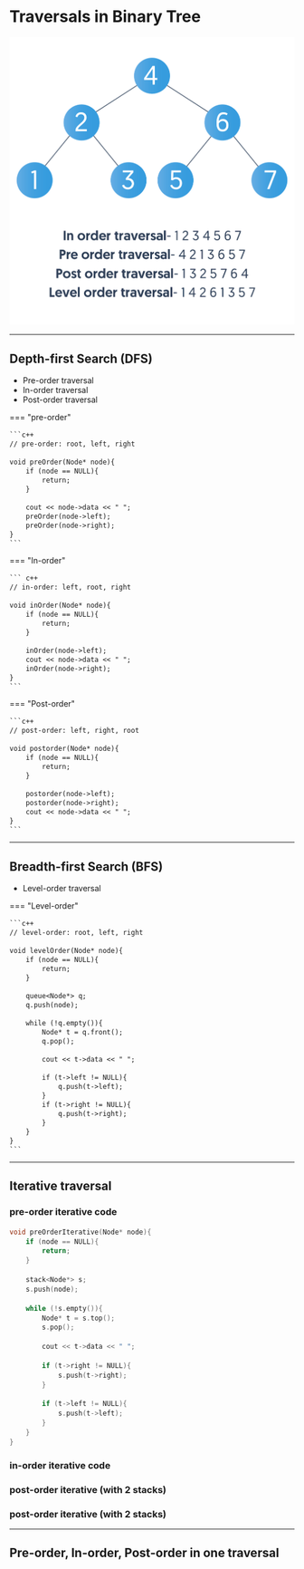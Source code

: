 # Traversals in Binary Tree

![tree traversal](../../../images/dsa/tree/tree-traversal.png)

---

## Depth-first Search (DFS)

- Pre-order traversal
- In-order traversal
- Post-order traversal

=== "pre-order"

    ```c++
    // pre-order: root, left, right

    void preOrder(Node* node){
        if (node == NULL){
            return;
        }

        cout << node->data << " ";
        preOrder(node->left);
        preOrder(node->right);
    }
    ```

=== "In-order"

    ``` c++
    // in-order: left, root, right

    void inOrder(Node* node){
        if (node == NULL){
            return;
        }

        inOrder(node->left);
        cout << node->data << " ";
        inOrder(node->right);
    }
    ```

=== "Post-order"

    ```c++
    // post-order: left, right, root

    void postorder(Node* node){
        if (node == NULL){
            return;
        }

        postorder(node->left);
        postorder(node->right);
        cout << node->data << " ";
    }
    ```

---

## Breadth-first Search (BFS)

- Level-order traversal

=== "Level-order"

    ```c++
    // level-order: root, left, right

    void levelOrder(Node* node){
        if (node == NULL){
            return;
        }

        queue<Node*> q;
        q.push(node);

        while (!q.empty()){
            Node* t = q.front();
            q.pop();

            cout << t->data << " ";

            if (t->left != NULL){
                q.push(t->left);
            }
            if (t->right != NULL){
                q.push(t->right);
            }
        }
    }
    ```

---

## Iterative traversal

### pre-order iterative code

```cpp
void preOrderIterative(Node* node){
    if (node == NULL){
        return;
    }

    stack<Node*> s;
    s.push(node);

    while (!s.empty()){
        Node* t = s.top();
        s.pop();

        cout << t->data << " ";

        if (t->right != NULL){
            s.push(t->right);
        }

        if (t->left != NULL){
            s.push(t->left);
        }
    }
}
```

### in-order iterative code


### post-order iterative (with 2 stacks)

### post-order iterative (with 2 stacks)


---

## Pre-order, In-order, Post-order in one traversal
